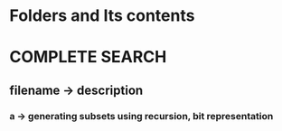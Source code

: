 # Folders and Its contents

# COMPLETE SEARCH
##  filename -> description

### a -> generating subsets using recursion, bit representation
